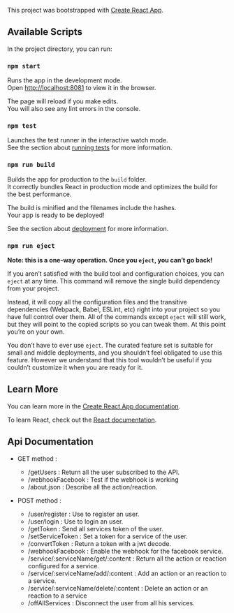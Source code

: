 This project was bootstrapped with [Create React App](https://github.com/facebook/create-react-app).

## Available Scripts

In the project directory, you can run:

### `npm start`

Runs the app in the development mode.<br>
Open [http://localhost:8081](http://localhost:8081) to view it in the browser.

The page will reload if you make edits.<br>
You will also see any lint errors in the console.

### `npm test`

Launches the test runner in the interactive watch mode.<br>
See the section about [running tests](https://facebook.github.io/create-react-app/docs/running-tests) for more information.

### `npm run build`

Builds the app for production to the `build` folder.<br>
It correctly bundles React in production mode and optimizes the build for the best performance.

The build is minified and the filenames include the hashes.<br>
Your app is ready to be deployed!

See the section about [deployment](https://facebook.github.io/create-react-app/docs/deployment) for more information.

### `npm run eject`

**Note: this is a one-way operation. Once you `eject`, you can’t go back!**

If you aren’t satisfied with the build tool and configuration choices, you can `eject` at any time. This command will remove the single build dependency from your project.

Instead, it will copy all the configuration files and the transitive dependencies (Webpack, Babel, ESLint, etc) right into your project so you have full control over them. All of the commands except `eject` will still work, but they will point to the copied scripts so you can tweak them. At this point you’re on your own.

You don’t have to ever use `eject`. The curated feature set is suitable for small and middle deployments, and you shouldn’t feel obligated to use this feature. However we understand that this tool wouldn’t be useful if you couldn’t customize it when you are ready for it.

## Learn More

You can learn more in the [Create React App documentation](https://facebook.github.io/create-react-app/docs/getting-started).

To learn React, check out the [React documentation](https://reactjs.org/).

## Api Documentation

* GET method :
	* /getUsers : Return all the user subscribed to the API.
	* /webhookFacebook : Test if the webhook is working
	* /about.json : Describe all the action/reaction.

* POST method :
	* /user/register : Use to register an user.
	* /user/login : Use to login an user.
	* /getToken : Send all services token of the user.
	* /setServiceToken : Set a token for a service of the user.
	* /convertToken : Return a token with a jwt decode.
	* /webhookFacebook : Enable the webhook for the facebook service.
	* /service/:serviceName/get/:content : Return all the action or reaction configured for a service.
	* /service/:serviceName/add/:content : Add an action or an reaction to a service.
	* /service/:serviceName/delete/:content : Delete an action or an reaction to a service
	* /offAllServices : Disconnect the user from all his services.